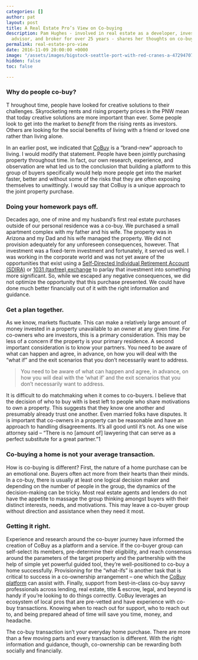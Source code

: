 ```yaml
---
categories: []
author: pat
layout: post
title: A Real Estate Pro’s View on Co-buying
description: Pam Hughes - involved in real estate as a developer, investor, investment
  advisor, and broker for over 25 years - shares her thoughts on co-buying.
permalink: real-estate-pro-view
date: 2016-11-09 20:00:00 +0000
image: "/assets/images/bigstock-seattle-port-with-red-cranes-a-47294707-1600x900.jpg"
hidden: false
toc: false

---
```

### **Why do people co-buy?**

T hroughout time, people have looked for creative solutions to their challenges. Skyrocketing rents and rising property prices in the PNW mean that today creative solutions are more important than ever. Some people look to get into the market to _benefit_ from the rising rents as investors. Others are looking for the social benefits of living with a friend or loved one rather than living alone.

In an earlier post, we indicated that [CoBuy](http://www.gocobuy.com) is a “brand-new” approach to living. I would modify that statement. People have been jointly purchasing property throughout time. In fact, our own research, experience, and observation are what led us to the conclusion that building a platform to this group of buyers specifically would help more people get into the market faster, better and without some of the risks that they are often exposing themselves to unwittingly. I would say that CoBuy is a unique approach to the joint property purchase.

### **Doing your homework pays off.**

Decades ago, one of mine and my husband’s first real estate purchases outside of our personal residence was a co-buy. We purchased a small apartment complex with my father and his wife. The property was in Arizona and my Dad and his wife managed the property. We did not provision adequately for any unforeseen consequences, however. That investment was a fixed-term investment and fortunately, it served us well. I was working in the corporate world and was not yet aware of the opportunities that exist using a [Self-Directed Individual Retirement Account (SDIRA)](https://en.wikipedia.org/wiki/Self-directed_IRA) or [1031 (taxfree) exchange](https://en.wikipedia.org/wiki/Internal_Revenue_Code_section_1031) to parlay that investment into something more significant. So, while we escaped any negative consequences, we did not optimize the opportunity that this purchase presented. We could have done much better financially out of it with the right information and guidance.

### **Get a plan together.**

As we know, markets fluctuate. This can make a relatively large amount of money invested in a property unavailable to an owner at any given time. For co-owners who are investors, this is a primary consideration. This may be less of a concern if the property is your primary residence. A second important consideration is to know your partners. You need to be aware of what can happen and agree, in advance, on how you will deal with the “what if” and the exit scenarios that you don’t necessarily want to address.

> You need to be aware of what can happen and agree, in advance, on how you will deal with the ‘what if’ and the exit scenarios that you don’t necessarily want to address.

It is difficult to do matchmaking when it comes to co-buyers. I believe that the decision of who to buy with is best left to people who share motivations to own a property. This suggests that they know one another and presumably already trust one another. Even married folks have disputes. It is important that co-owners in a property can be reasonable and have an approach to handling disagreements. It’s all good until it’s not. As one wise attorney said – “There is no \[amount of\] lawyering that can serve as a perfect substitute for a great partner.”1

### **Co-buying a home is not your average transaction.**

How is co-buying is different? First, the nature of a home purchase can be an emotional one. Buyers often act more from their hearts than their minds. In a co-buy, there is usually at least one logical decision maker and depending on the number of people in the group, the dynamics of the decision-making can be tricky. Most real estate agents and lenders do not have the appetite to massage the group thinking amongst buyers with their distinct interests, needs, and motivations. This may leave a co-buyer group without direction and assistance when they need it most.

### **Getting it right.**

Experience and research around the co-buyer journey have informed the creation of CoBuy as a platform and a service. If the co-buyer group can self-select its members, pre-determine their eligibility, and reach consensus around the parameters of the target property and the partnership with the help of simple yet powerful guided tool, they’re well-positioned to co-buy a home successfully. Provisioning for the “what-ifs” is another task that is critical to success in a co-ownership arrangement – one which the [CoBuy platform](http://www.gocobuy.com) can assist with. Finally, support from best-in-class co-buy savvy professionals across lending, real estate, title & escrow, legal, and beyond is handy if you’re looking to do things correctly. CoBuy leverages an ecosystem of local pros that are pre-vetted and have experience with co-buy transactions. Knowing when to reach out for support, who to reach out to, and being prepared ahead of time will save you time, money, and headache.

The co-buy transaction isn’t your everyday home purchase. There are more than a few moving parts and every transaction is different. With the right information and guidance, though, co-ownership can be rewarding both socially and financially.